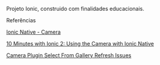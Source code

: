 Projeto Ionic, construido com finalidades educacionais.

Referências

[Ionic Native - Camera](https://ionicframework.com/docs/native/camera/)

[10 Minutes with Ionic 2: Using the Camera with Ionic Native](http://blog.ionic.io/10-minutes-with-ionic-2-using-the-camera-with-ionic-native/)

[Camera Plugin Select From Gallery Refresh Issues](https://forum.ionicframework.com/t/camera-plugin-select-from-gallery-refresh-issues/97753)